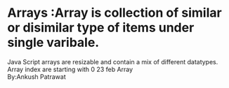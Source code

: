 # Arrays :Array is collection of similar  or disimilar type of items under single varibale.
Java Script arrays are resizable and contain a mix of different datatypes.
Array index are starting with 0
23 feb Array
<br>
By:Ankush Patrawat
